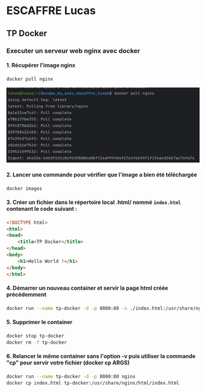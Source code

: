 # ESCAFFRE Lucas

## TP Docker

### Executer un serveur web nginx avec docker

#### 1. Récupérer l'image nginx

```bash
docker pull nginx
```

<img src="./img.png" alt="">

#### 2. Lancer une commande pour vérifier que l'image a bien été téléchargée

```bash
docker images
```

#### 3. Créer un fichier dans le répertoire local .html/ nommé `index.html` contenant le code suivant :

```html
<!DOCTYPE html>
<html>
<head>
    <title>TP Docker</title>
</head>
<body>
    <h1>Hello World !</h1>
</body>
</html>
```

#### 4. Démarrer un nouveau container et servir la page html créée précédemment

```bash
docker run --name tp-docker -d -p 8080:80 -v ./index.html:/usr/share/nginx/html/index.html nginx
```

#### 5. Supprimer le container

```bash
docker stop tp-docker
docker rm -f tp-docker
```

#### 6. Relancer le même container sans l'option -v puis utiliser la commande "cp" pour servir votre fichier (docker cp ARGS)

```bash
docker run --name tp-docker -d -p 8080:80 nginx
docker cp index.html tp-docker:/usr/share/nginx/html/index.html
```